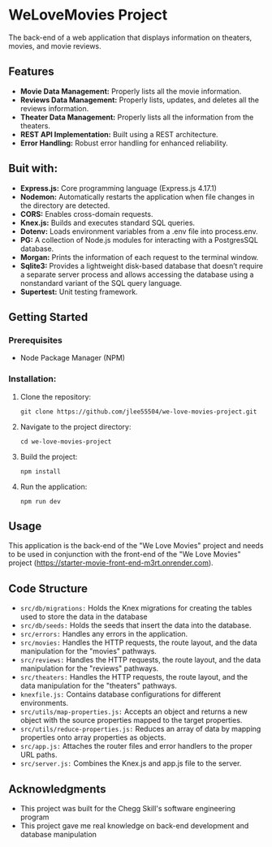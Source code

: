 # WeLoveMovies Project
The back-end of a web application that displays information on theaters, movies, and movie reviews.

## Features

  - **Movie Data Management:** Properly lists all the movie information.
  - **Reviews Data Management:** Properly lists, updates, and deletes all the reviews information. 
  - **Theater Data Management:** Properly lists all the information from the theaters.
  - **REST API Implementation:** Built using a REST architecture.
  - **Error Handling:** Robust error handling for enhanced reliability.

## Buit with:

  * **Express.js:** Core programming language (Express.js 4.17.1)
  * **Nodemon:** Automatically restarts the application when file changes in the directory are detected.
  * **CORS:** Enables cross-domain requests.
  * **Knex.js:** Builds and executes standard SQL queries.  
  * **Dotenv:** Loads environment variables from a .env file into process.env.
  * **PG:** A collection of Node.js modules for interacting with a PostgresSQL database.
  * **Morgan:** Prints the information of each request to the terminal window. 
  * **Sqlite3:** Provides a lightweight disk-based database that doesn’t require a separate server process and allows accessing the database using a nonstandard variant of the SQL query language.
  * **Supertest:** Unit testing framework.

## Getting Started

### Prerequisites
 - Node Package Manager (NPM)

 ### Installation:

  1. Clone the repository:
     ```
     git clone https://github.com/jlee55504/we-love-movies-project.git
     ```
  2. Navigate to the project directory:
     ```
     cd we-love-movies-project
     ```
  3. Build the project:
     ```
     npm install
     ```
  4. Run the application:
     ```
     npm run dev
     ```

## Usage

This application is the back-end of the "We Love Movies" project and needs to be used in conjunction with the front-end of the "We Love Movies" project (https://starter-movie-front-end-m3rt.onrender.com).

## Code Structure

  - ``src/db/migrations:`` Holds the Knex migrations for creating the tables used to store the data in the database
  - ``src/db/seeds:`` Holds the seeds that insert the data into the database.
  - ``src/errors:`` Handles any errors in the application.
  - ``src/movies:`` Handles the HTTP requests, the route layout, and the data manipulation for the "movies" pathways.
  - ``src/reviews:`` Handles the HTTP requests, the route layout, and the data manipulation for the "reviews" pathways.
  - ``src/theaters:`` Handles the HTTP requests, the route layout, and the data manipulation for the "theaters" pathways.
  - ``knexfile.js:`` Contains database configurations for different environments.
  - ``src/utils/map-properties.js:`` Accepts an object and returns a new object with the source properties mapped to the target properties.
  - ``src/utils/reduce-properties.js:`` Reduces an array of data by mapping properties onto array properties as objects.
  - ``src/app.js:`` Attaches the router files and error handlers to the proper URL paths.
  - ``src/server.js:`` Combines the Knex.js and app.js file to the server.

## Acknowledgments
  - This project was built for the Chegg Skill's software engineering program
  - This project gave me real knowledge on back-end development and database manipulation
